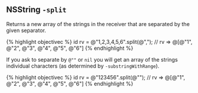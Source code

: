 
## NSString `-split`

Returns a new array of the strings in the receiver that are separated by
the given separator.

{% highlight objectivec %}
id rv = @"1,2,3,4,5,6".split(@",");
// rv => @[@"1", @"2", @"3", @"4", @"5", @"6"]
{% endhighlight %}

If you ask to separate by `@""` or `nil` you will get an array of the
strings individual characters (as determined by `-substringWithRange`).

{% highlight objectivec %}
id rv = @"123456".split(@"");
// rv => @[@"1", @"2", @"3", @"4", @"5", @"6"]
{% endhighlight %}
